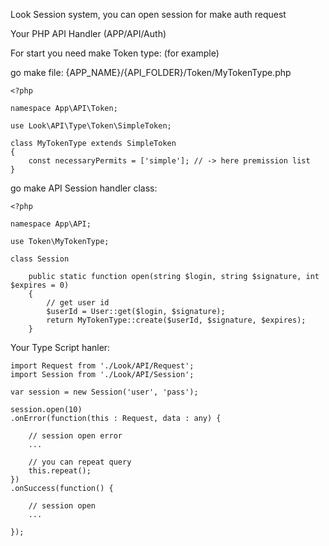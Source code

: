 Look Session system, you can open session for make auth request

Your PHP API Handler (APP/API/Auth)

For start you need make Token type: (for example)

go make file: {APP_NAME}/{API_FOLDER}/Token/MyTokenType.php

    <?php

    namespace App\API\Token;

    use Look\API\Type\Token\SimpleToken;
    
    class MyTokenType extends SimpleToken
    {
        const necessaryPermits = ['simple']; // -> here premission list
    }

go make API Session handler class:

    <?php

    namespace App\API;
    
    use Token\MyTokenType;
    
    class Session
    
        public static function open(string $login, string $signature, int $expires = 0)
        {
            // get user id
            $userId = User::get($login, $signature);
            return MyTokenType::create($userId, $signature, $expires);
        }

Your Type Script hanler:

    import Request from './Look/API/Request';
    import Session from './Look/API/Session';

    var session = new Session('user', 'pass');

    session.open(10)
    .onError(function(this : Request, data : any) {

        // session open error
        ...
    
        // you can repeat query
        this.repeat();
    })
    .onSuccess(function() {

        // session open
        ...
    
    });
